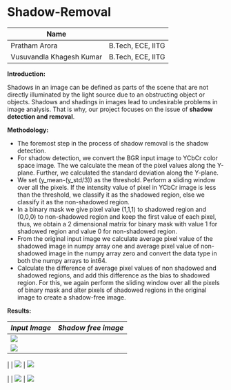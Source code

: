 # Shadow-Removal
| **Name** |  |
| --- | --- |
| Pratham Arora | B.Tech, ECE, IITG |
| Vusuvandla Khagesh Kumar | B.Tech, ECE, IITG |

 **Introduction:** 

Shadows in an image can be defined as parts of the scene that are not directly illuminated by the light source due to an obstructing object or objects. Shadows and shadings in images lead to undesirable problems in image analysis. That is why, our project focuses on the issue of **shadow detection and removal**.

 **Methodology:** 

- The foremost step in the process of shadow removal is the shadow detection.
- For shadow detection, we convert the BGR input image to YCbCr color space image. The we calculate the mean of the pixel values along the Y-plane. Further, we calculated the standard deviation along the Y-plane.
- We set (y\_mean-(y\_std/3)) as the threshold. Perform a sliding window over all the pixels. If the intensity value of pixel in YCbCr image is less than the threshold, we classify it as the shadowed region, else we classify it as the non-shadowed region.
- In a binary mask we give pixel value (1,1,1) to shadowed region and (0,0,0) to non-shadowed region and keep the first value of each pixel, thus, we obtain a 2 dimensional matrix for binary mask with value 1 for shadowed region and value 0 for non-shadowed region.
- From the original input image we calculate average pixel value of the shadowed image in numpy array one and average pixel value of non-shadowed image in the numpy array zero and convert the data type in both the numpy arrays to int64.
- Calculate the difference of average pixel values of non shadowed and shadowed regions, and add this difference as the bias to shadowed region. For this, we again perform the sliding window over all the pixels of binary mask and alter pixels of shadowed regions in the original image to create a shadow-free image.

**Results:**

| _Input Image_ | _Shadow free image_ |
| --- | --- |
| ![](RackMultipart20210620-4-1ga6len_html_cc84e1ae53e4255f.png)
 | ![](RackMultipart20210620-4-1ga6len_html_415a3ccd558242f5.jpg)

 |
| ![](RackMultipart20210620-4-1ga6len_html_5b9e06d068e5b601.png)
 | ![](RackMultipart20210620-4-1ga6len_html_a43d920496d0c20c.jpg)

 |
| ![](RackMultipart20210620-4-1ga6len_html_42ac50e310ae523c.jpg)
 | ![](RackMultipart20210620-4-1ga6len_html_1a39443797eda6c1.jpg)
 
